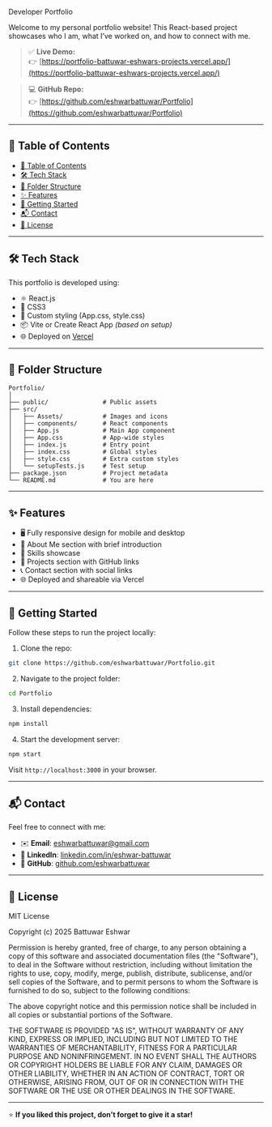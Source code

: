Developer Portfolio

Welcome to my personal portfolio website! This React-based project showcases who I am, what I’ve worked on, and how to connect with me.

> ✅ **Live Demo:**  
👉 [https://portfolio-battuwar-eshwars-projects.vercel.app/](https://portfolio-battuwar-eshwars-projects.vercel.app/)

> 💻 **GitHub Repo:**  
👉 [https://github.com/eshwarbattuwar/Portfolio](https://github.com/eshwarbattuwar/Portfolio)

---

## 📌 Table of Contents

- [📌 Table of Contents](#-table-of-contents)
- [🛠️ Tech Stack](#️-tech-stack)
- [📁 Folder Structure](#-folder-structure)
- [✨ Features](#-features)
- [🚀 Getting Started](#-getting-started)
- [📬 Contact](#-contact)
- [📄 License](#-license)

---

## 🛠️ Tech Stack

This portfolio is developed using:

- ⚛️ React.js
- 🎨 CSS3
- 💅 Custom styling (App.css, style.css)
- 📦 Vite or Create React App *(based on setup)*
- 🌐 Deployed on [Vercel](https://vercel.com/)

---

## 📁 Folder Structure

```
Portfolio/
│
├── public/               # Public assets
├── src/
│   ├── Assets/           # Images and icons
│   ├── components/       # React components
│   ├── App.js            # Main App component
│   ├── App.css           # App-wide styles
│   ├── index.js          # Entry point
│   ├── index.css         # Global styles
│   ├── style.css         # Extra custom styles
│   └── setupTests.js     # Test setup
├── package.json          # Project metadata
└── README.md             # You are here
```

---

## ✨ Features

- 🖥️ Fully responsive design for mobile and desktop
- 🧑 About Me section with brief introduction
- 🧰 Skills showcase
- 📂 Projects section with GitHub links
- 📞 Contact section with social links
- 🌐 Deployed and shareable via Vercel

---

## 🚀 Getting Started

Follow these steps to run the project locally:

1. Clone the repo:

```bash
git clone https://github.com/eshwarbattuwar/Portfolio.git
```

2. Navigate to the project folder:

```bash
cd Portfolio
```

3. Install dependencies:

```bash
npm install
```

4. Start the development server:

```bash
npm start
```

Visit `http://localhost:3000` in your browser.

---

## 📬 Contact

Feel free to connect with me:

- ✉️ **Email**: eshwarbattuwar@gmail.com  
- 💼 **LinkedIn**: [linkedin.com/in/eshwar-battuwar](https://linkedin.com/in/eshwar-battuwar)  
- 🐙 **GitHub**: [github.com/eshwarbattuwar](https://github.com/eshwarbattuwar)

---

## 📄 License

MIT License

Copyright (c) 2025 Battuwar Eshwar

Permission is hereby granted, free of charge, to any person obtaining a copy
of this software and associated documentation files (the "Software"), to deal
in the Software without restriction, including without limitation the rights
to use, copy, modify, merge, publish, distribute, sublicense, and/or sell
copies of the Software, and to permit persons to whom the Software is
furnished to do so, subject to the following conditions:

The above copyright notice and this permission notice shall be included in all
copies or substantial portions of the Software.

THE SOFTWARE IS PROVIDED "AS IS", WITHOUT WARRANTY OF ANY KIND, EXPRESS OR
IMPLIED, INCLUDING BUT NOT LIMITED TO THE WARRANTIES OF MERCHANTABILITY,
FITNESS FOR A PARTICULAR PURPOSE AND NONINFRINGEMENT. IN NO EVENT SHALL THE
AUTHORS OR COPYRIGHT HOLDERS BE LIABLE FOR ANY CLAIM, DAMAGES OR OTHER
LIABILITY, WHETHER IN AN ACTION OF CONTRACT, TORT OR OTHERWISE, ARISING FROM,
OUT OF OR IN CONNECTION WITH THE SOFTWARE OR THE USE OR OTHER DEALINGS IN THE
SOFTWARE.

---

⭐ **If you liked this project, don’t forget to give it a star!**
